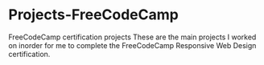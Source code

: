 # Projects-FreeCodeCamp

FreeCodeCamp certification projects
These are the main projects I worked on inorder for me to complete the FreeCodeCamp Responsive Web Design certification.
